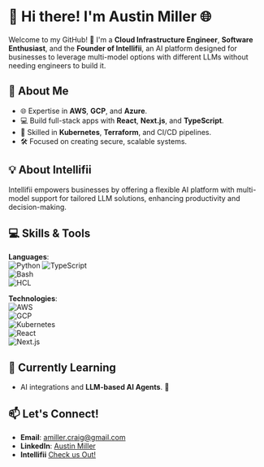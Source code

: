 # 👋 Hi there! I'm Austin Miller 🌐

Welcome to my GitHub! 🚀 I'm a **Cloud Infrastructure Engineer**, **Software Enthusiast**, and the **Founder of Intellifii**, an AI platform designed for businesses to leverage multi-model options with different LLMs without needing engineers to build it.

## 🌟 About Me

- 🌐 Expertise in **AWS**, **GCP**, and **Azure**.
- 💻 Build full-stack apps with **React**, **Next.js**, and **TypeScript**.
- 🔧 Skilled in **Kubernetes**, **Terraform**, and CI/CD pipelines.
- 🛠 Focused on creating secure, scalable systems.

## 💡 About Intellifii

Intellifii empowers businesses by offering a flexible AI platform with multi-model support for tailored LLM solutions, enhancing productivity and decision-making.

## 💻 Skills & Tools

**Languages**:  
![Python](https://img.shields.io/badge/-Python-3776AB?logo=python&logoColor=white&style=flat) 
![TypeScript](https://img.shields.io/badge/-TypeScript-3178C6?logo=typescript&logoColor=white&style=flat)  
![Bash](https://img.shields.io/badge/-Bash-4EAA25?logo=gnubash&logoColor=white&style=flat)  
![HCL](https://img.shields.io/badge/-Terraform_HCL-623CE4?logo=terraform&logoColor=white&style=flat)

**Technologies**:  
![AWS](https://img.shields.io/badge/-AWS-232F3E?logo=amazonaws&logoColor=white&style=flat)  
![GCP](https://img.shields.io/badge/-GCP-4285F4?logo=googlecloud&logoColor=white&style=flat)  
![Kubernetes](https://img.shields.io/badge/-Kubernetes-326CE5?logo=kubernetes&logoColor=white&style=flat)  
![React](https://img.shields.io/badge/-React-61DAFB?logo=react&logoColor=white&style=flat)  
![Next.js](https://img.shields.io/badge/-Next.js-000000?logo=next.js&logoColor=white&style=flat)

## 🌱 Currently Learning

- AI integrations and **LLM-based AI Agents**. 🤖

## 📫 Let's Connect!

- **Email**: [amiller.craig@gmail.com](mailto:amiller.craig@gmail.com)
- **LinkedIn**: [Austin Miller](https://www.linkedin.com/in/austin-miller-064b45128/)
- **Intellifii** [Check us Out!](https://intellifii.com)
